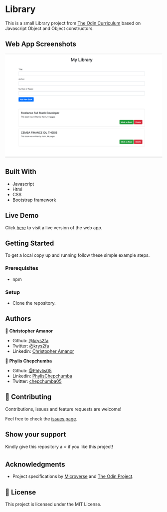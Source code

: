# Library
This is a small Library project from [The Odin Curriculum](https://www.theodinproject.com/courses/javascript/lessons/library) based on Javascript Object and Object constructors.

## Web App Screenshots
![](./images/app_screenshot.png)


## Built With

- Javascript
- Html
- CSS
- Bootstrap framework

## Live Demo

Click [here]() to visit a live version of the web app.

## Getting Started

To get a local copy up and running follow these simple example steps.

### Prerequisites

- npm

### Setup
- Clone the repository.

## Authors

👤 **Christopher Amanor**

- Github: [@krys2fa](https://github.com/krys2fa)
- Twitter: [@krys2fa](https://twitter.com/krys2fa)
- Linkedin: [Christopher Amanor](https://www.linkedin.com/in/christopher-amanor/)

👤 **Phylis Chepchumba**

- Github: [@Phlylis05](https://github.com/phlylis05)
- Linkedin: [PhylisChepchumba](https://linkedin.com/PhylisChepchumba)
- Twitter: [chepchumba05](https://twitter.com/chepchumba05)

## 🤝 Contributing

Contributions, issues and feature requests are welcome!

Feel free to check the [issues page](issues/).

## Show your support

Kindly give this repository a ⭐️ if you like this project!

## Acknowledgments

- Project specifications by [Microverse](https://www.microverse.org) and [The Odin Project](https://www.theodinproject.com/courses/javascript/lessons/library).

## 📝 License

This project is licensed under the MIT License.

